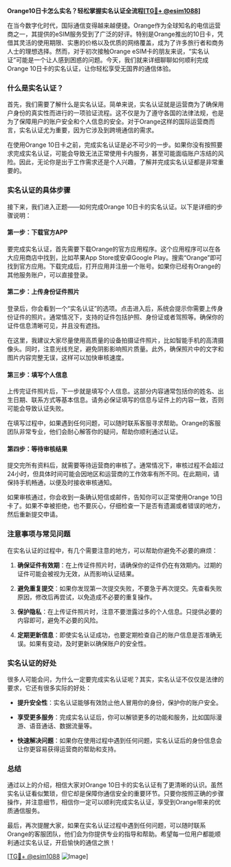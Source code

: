 **Orange10日卡怎么实名？轻松掌握实名认证全流程[[TG💪+ @esim1088](https://t.me/s/esim1088)]**

在当今数字化时代，国际通信变得越来越便捷。Orange作为全球知名的电信运营商之一，其提供的eSIM服务受到了广泛的好评。特别是Orange推出的10日卡，凭借其灵活的使用期限、实惠的价格以及优质的网络覆盖，成为了许多旅行者和商务人士的理想选择。然而，对于初次接触Orange eSIM卡的朋友来说，“实名认证”可能是一个让人感到困惑的问题。今天，我们就来详细聊聊如何顺利完成Orange 10日卡的实名认证，让你轻松享受无国界的通信体验。

### 什么是实名认证？

首先，我们需要了解什么是实名认证。简单来说，实名认证就是运营商为了确保用户身份的真实性而进行的一项验证流程。这不仅是为了遵守各国的法律法规，也是为了保障用户的账户安全和个人信息的安全。对于Orange这样的国际运营商而言，实名认证尤为重要，因为它涉及到跨境通信的需求。

在使用Orange 10日卡之前，完成实名认证是必不可少的一步。如果你没有按照要求完成实名认证，可能会导致无法正常使用卡内服务，甚至可能面临账户冻结的风险。因此，无论你是出于工作需求还是个人兴趣，了解并完成实名认证都是非常重要的。

### 实名认证的具体步骤

接下来，我们进入正题——如何完成Orange 10日卡的实名认证。以下是详细的步骤说明：

#### 第一步：下载官方APP

要完成实名认证，首先需要下载Orange的官方应用程序。这个应用程序可以在各大应用商店中找到，比如苹果App Store或安卓Google Play。搜索“Orange”即可找到官方应用。下载完成后，打开应用并注册一个账号。如果你已经有Orange的其他服务账户，可以直接登录。

#### 第二步：上传身份证件照片

登录后，你会看到一个“实名认证”的选项。点击进入后，系统会提示你需要上传身份证件的照片。通常情况下，支持的证件包括护照、身份证或者驾照等。确保你的证件信息清晰可见，并且没有遮挡。

在这里，我建议大家尽量使用高质量的设备拍摄证件照片，比如智能手机的高清摄像头。同时，注意光线充足，避免阴影影响照片质量。此外，确保照片中的文字和图片内容完整无误，这样可以加快审核速度。

#### 第三步：填写个人信息

上传完证件照片后，下一步就是填写个人信息。这部分内容通常包括你的姓名、出生日期、联系方式等基本信息。请务必保证填写的信息与证件上的内容一致，否则可能会导致认证失败。

在填写过程中，如果遇到任何问题，可以随时联系客服寻求帮助。Orange的客服团队非常专业，他们会耐心解答你的疑问，帮助你顺利通过认证。

#### 第四步：等待审核结果

提交完所有资料后，就需要等待运营商的审核了。通常情况下，审核过程不会超过24小时，但具体时间可能会因地区和运营商的工作效率有所不同。在此期间，请保持手机畅通，以便及时接收审核通知。

如果审核通过，你会收到一条确认短信或邮件，告知你可以正常使用Orange 10日卡了。如果不幸被拒绝，也不要灰心，仔细检查一下是否有遗漏或者错误的地方，然后重新提交申请。

### 注意事项与常见问题

在实名认证的过程中，有几个需要注意的地方，可以帮助你避免不必要的麻烦：

1. **确保证件有效期**：在上传证件照片时，请确保你的证件仍在有效期内。过期的证件可能会被视为无效，从而影响认证结果。
   
2. **避免重复提交**：如果你发现第一次提交失败，不要急于再次提交。先查看失败原因，修改后再尝试，以免造成不必要的重复操作。

3. **保护隐私**：在上传证件照片时，注意不要泄露过多的个人信息。只提供必要的内容即可，避免不必要的风险。

4. **定期更新信息**：即使实名认证成功，也要定期检查自己的账户信息是否准确无误。如果有变动，及时更新以确保账户的安全性。

### 实名认证的好处

很多人可能会问，为什么一定要完成实名认证呢？其实，实名认证不仅仅是法律的要求，它还有很多实际的好处：

- **提升安全性**：实名认证能够有效防止他人冒用你的身份，保护你的账户安全。
  
- **享受更多服务**：完成实名认证后，你可以解锁更多的功能和服务，比如国际漫游、语音通话、数据流量等。

- **快速解决问题**：如果你在使用过程中遇到任何问题，实名认证后的身份信息会让你更容易获得运营商的帮助和支持。

### 总结

通过以上的介绍，相信大家对Orange 10日卡的实名认证有了更清晰的认识。虽然实名认证看似繁琐，但它却是保障你通信安全的重要环节。只要你按照正确的步骤操作，并注意细节，相信你一定可以顺利完成实名认证，享受到Orange带来的优质通信服务。

最后，再次提醒大家，如果在实名认证过程中遇到任何问题，可以随时联系Orange的客服团队，他们会为你提供专业的指导和帮助。希望每一位用户都能顺利通过实名认证，开启愉快的通信之旅！

[[TG💪+ @esim1088](https://t.me/s/esim1088) ![Image](https://i.postimg.cc/4NQfJmqS/Snipaste-2025-05-13-00-14-12.png)]